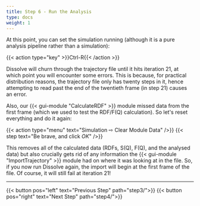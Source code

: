 ```yaml
---
title: Step 6 - Run the Analysis
type: docs
weight: 1
---
```


At this point, you can set the simulation running (although it is a pure analysis pipeline rather than a simulation):

{{< action type="key" >}}Ctrl-R{{< /action >}}

Dissolve will churn through the trajectory file until it hits iteration 21, at which point you will encounter some errors. This is because, for practical distribution reasons, the trajectory file only has twenty steps in it, hence attempting to read past the end of the twentieth frame (in step 21) causes an error.

Also, our {{< gui-module "CalculateRDF" >}} module missed data from the first frame (which we used to test the RDF/F(Q) calculation). So let's reset everything and do it again:

{{< action type="menu" text="Simulation &#8680; Clear Module Data" />}}
{{< step text="Be brave, and click _OK_" />}}

This removes all of the calculated data (RDFs, S(Q), F(Q), and the analysed data) but also crucially gets rid of any information the {{< gui-module "ImportTrajectory" >}} module had on where it was looking at in the file. So, if you now run Dissolve again, the import will begin at the first frame of the file. Of course, it will still fail at iteration 21!

* * *
{{< button pos="left" text="Previous Step" path="step3/">}}
{{< button pos="right" text="Next Step" path="step4/">}}
